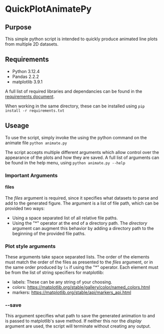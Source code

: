 QuickPlotAnimatePy
==================

Purpose
-------
This simple python script is intended to quickly produce animated line plots from multiple 2D datasets.

Requirements
------------
+ Python 3.12.4
+ Pandas 2.2.2
+ matplotlib 3.9.1

A full list of required libraries and dependancies can be found in the [requirements document](requirements.txt).

When working in the same directory, these can be installed using 
`pip install -r requirements.txt`

Useage
------
To use the script, simply invoke the using the python command on the 
animate file 
`python animate.py`

The script accepts multiple different arguments which allow control over 
the appearance of the plots and how they are saved. A full list of 
arguments can be found in the help menu, using 
`python animate.py --help`

### Important Arguments
#### files
The *files* argument is required, since it specifies what datasets 
to parse and add to the generated figure. The argument is a list of file 
path, which can be provided two ways:
+ Using a space separated list of all relative file paths.
+ Using the "*" operator at the end of a directory path.
The *directory* argument can augment this behavior by adding a 
directory path to the beginning of the provided file paths.

### Plot style arguments
These arguments take space separated lists. The order of the elements 
must match the order of the files as presented to the *files* 
argument, or in the same order produced by `ls` if using the "*" 
operator. Each element must be from the list of string specifiers for 
matplotlib:
+ labels: These can be any string of your choosing.
+ colors: https://matplotlib.org/stable/gallery/color/named_colors.html
+ markers: https://matplotlib.org/stable/api/markers_api.html

### --save
This argument specifies what path to save the generated animation to 
and is passed to matplotlib's save method. If neither this nor the 
*display* argument are used, the script will terminate without 
creating any output.